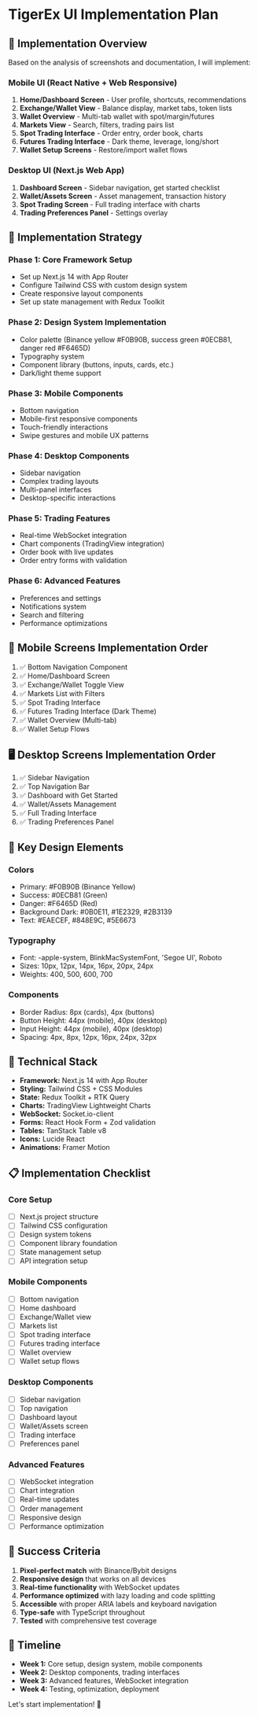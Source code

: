 # TigerEx UI Implementation Plan

## 🎯 Implementation Overview

Based on the analysis of screenshots and documentation, I will implement:

### Mobile UI (React Native + Web Responsive)
1. **Home/Dashboard Screen** - User profile, shortcuts, recommendations
2. **Exchange/Wallet View** - Balance display, market tabs, token lists
3. **Wallet Overview** - Multi-tab wallet with spot/margin/futures
4. **Markets View** - Search, filters, trading pairs list
5. **Spot Trading Interface** - Order entry, order book, charts
6. **Futures Trading Interface** - Dark theme, leverage, long/short
7. **Wallet Setup Screens** - Restore/import wallet flows

### Desktop UI (Next.js Web App)
1. **Dashboard Screen** - Sidebar navigation, get started checklist
2. **Wallet/Assets Screen** - Asset management, transaction history
3. **Spot Trading Screen** - Full trading interface with charts
4. **Trading Preferences Panel** - Settings overlay

## 🚀 Implementation Strategy

### Phase 1: Core Framework Setup
- Set up Next.js 14 with App Router
- Configure Tailwind CSS with custom design system
- Create responsive layout components
- Set up state management with Redux Toolkit

### Phase 2: Design System Implementation
- Color palette (Binance yellow #F0B90B, success green #0ECB81, danger red #F6465D)
- Typography system
- Component library (buttons, inputs, cards, etc.)
- Dark/light theme support

### Phase 3: Mobile Components
- Bottom navigation
- Mobile-first responsive components
- Touch-friendly interactions
- Swipe gestures and mobile UX patterns

### Phase 4: Desktop Components
- Sidebar navigation
- Complex trading layouts
- Multi-panel interfaces
- Desktop-specific interactions

### Phase 5: Trading Features
- Real-time WebSocket integration
- Chart components (TradingView integration)
- Order book with live updates
- Order entry forms with validation

### Phase 6: Advanced Features
- Preferences and settings
- Notifications system
- Search and filtering
- Performance optimizations

## 📱 Mobile Screens Implementation Order

1. ✅ Bottom Navigation Component
2. ✅ Home/Dashboard Screen
3. ✅ Exchange/Wallet Toggle View
4. ✅ Markets List with Filters
5. ✅ Spot Trading Interface
6. ✅ Futures Trading Interface (Dark Theme)
7. ✅ Wallet Overview (Multi-tab)
8. ✅ Wallet Setup Flows

## 🖥️ Desktop Screens Implementation Order

1. ✅ Sidebar Navigation
2. ✅ Top Navigation Bar
3. ✅ Dashboard with Get Started
4. ✅ Wallet/Assets Management
5. ✅ Full Trading Interface
6. ✅ Trading Preferences Panel

## 🎨 Key Design Elements

### Colors
- Primary: #F0B90B (Binance Yellow)
- Success: #0ECB81 (Green)
- Danger: #F6465D (Red)
- Background Dark: #0B0E11, #1E2329, #2B3139
- Text: #EAECEF, #848E9C, #5E6673

### Typography
- Font: -apple-system, BlinkMacSystemFont, 'Segoe UI', Roboto
- Sizes: 10px, 12px, 14px, 16px, 20px, 24px
- Weights: 400, 500, 600, 700

### Components
- Border Radius: 8px (cards), 4px (buttons)
- Button Height: 44px (mobile), 40px (desktop)
- Input Height: 44px (mobile), 40px (desktop)
- Spacing: 4px, 8px, 12px, 16px, 24px, 32px

## 🔧 Technical Stack

- **Framework:** Next.js 14 with App Router
- **Styling:** Tailwind CSS + CSS Modules
- **State:** Redux Toolkit + RTK Query
- **Charts:** TradingView Lightweight Charts
- **WebSocket:** Socket.io-client
- **Forms:** React Hook Form + Zod validation
- **Tables:** TanStack Table v8
- **Icons:** Lucide React
- **Animations:** Framer Motion

## 📋 Implementation Checklist

### Core Setup
- [ ] Next.js project structure
- [ ] Tailwind CSS configuration
- [ ] Design system tokens
- [ ] Component library foundation
- [ ] State management setup
- [ ] API integration setup

### Mobile Components
- [ ] Bottom navigation
- [ ] Home dashboard
- [ ] Exchange/Wallet view
- [ ] Markets list
- [ ] Spot trading interface
- [ ] Futures trading interface
- [ ] Wallet overview
- [ ] Wallet setup flows

### Desktop Components
- [ ] Sidebar navigation
- [ ] Top navigation
- [ ] Dashboard layout
- [ ] Wallet/Assets screen
- [ ] Trading interface
- [ ] Preferences panel

### Advanced Features
- [ ] WebSocket integration
- [ ] Chart integration
- [ ] Real-time updates
- [ ] Order management
- [ ] Responsive design
- [ ] Performance optimization

## 🎯 Success Criteria

1. **Pixel-perfect match** with Binance/Bybit designs
2. **Responsive design** that works on all devices
3. **Real-time functionality** with WebSocket updates
4. **Performance optimized** with lazy loading and code splitting
5. **Accessible** with proper ARIA labels and keyboard navigation
6. **Type-safe** with TypeScript throughout
7. **Tested** with comprehensive test coverage

## 📅 Timeline

- **Week 1:** Core setup, design system, mobile components
- **Week 2:** Desktop components, trading interfaces
- **Week 3:** Advanced features, WebSocket integration
- **Week 4:** Testing, optimization, deployment

Let's start implementation! 🚀
